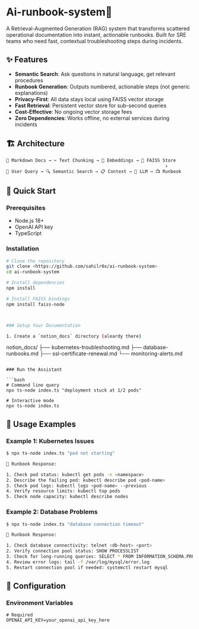# Ai-runbook-system🔧

A Retrieval-Augmented Generation (RAG) system that transforms scattered operational documentation into instant, actionable runbooks. Built for SRE teams who need fast, contextual troubleshooting steps during incidents.

## ✨ Features

-  **Semantic Search**: Ask questions in natural language, get relevant procedures
-  **Runbook Generation**: Outputs numbered, actionable steps (not generic explanations)
-  **Privacy-First**: All data stays local using FAISS vector storage
-  **Fast Retrieval**: Persistent vector store for sub-second queries
-  **Cost-Effective**: No ongoing vector storage fees
-  **Zero Dependencies**: Works offline, no external services during incidents

## 🏗️ Architecture

```
📁 Markdown Docs → ✂️ Text Chunking → 🔢 Embeddings → 💾 FAISS Store
                                                            ↓
👤 User Query → 🔍 Semantic Search → 📋 Context → 🤖 LLM → 📺 Runbook
```

## 🚀 Quick Start

### Prerequisites

- Node.js 18+
- OpenAI API key
- TypeScript

### Installation

```bash
# Clone the repository
git clone <https://github.com/sahilr0x/ai-runbook-system>
cd ai-runbook-system

# Install dependencies
npm install

# Install FAISS bindings
npm install faiss-node



### Setup Your Documentation

1. Create a `notion_docs` directory (aleardy there)

```
notion_docs/
├── kubernetes-troubleshooting.md
├── database-runbooks.md
├── ssl-certificate-renewal.md
└── monitoring-alerts.md
```

### Run the Assistant

```bash
# Command line query
npx ts-node index.ts "deployment stuck at 1/2 pods"

# Interactive mode
npx ts-node index.ts
```

## 📖 Usage Examples

### Example 1: Kubernetes Issues
```bash
$ npx ts-node index.ts "pod not starting"

🧾 Runbook Response:

1. Check pod status: kubectl get pods -n <namespace>
2. Describe the failing pod: kubectl describe pod <pod-name>
3. Check pod logs: kubectl logs <pod-name> --previous
4. Verify resource limits: kubectl top pods
5. Check node capacity: kubectl describe nodes
```

### Example 2: Database Problems
```bash
$ npx ts-node index.ts "database connection timeout"

🧾 Runbook Response:

1. Check database connectivity: telnet <db-host> <port>
2. Verify connection pool status: SHOW PROCESSLIST
3. Check for long-running queries: SELECT * FROM INFORMATION_SCHEMA.PROCESSLIST
4. Review error logs: tail -f /var/log/mysql/error.log
5. Restart connection pool if needed: systemctl restart mysql
```

## 🔧 Configuration

### Environment Variables

```env
# Required
OPENAI_API_KEY=your_openai_api_key_here

